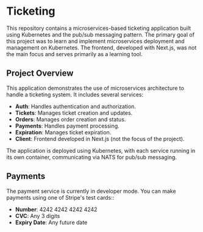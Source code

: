 Ticketing
========
This repository contains a microservices-based ticketing application built using Kubernetes and the pub/sub messaging pattern. The primary goal of this project was to learn and implement microservices deployment and management on Kubernetes. The frontend, developed with Next.js, was not the main focus and serves primarily as a learning tool.

Project Overview
--------------------------
This application demonstrates the use of microservices architecture to handle a ticketing system. It includes several services:
  * **Auth**: Handles authentication and authorization.
  * **Tickets**: Manages ticket creation and updates.
  * **Orders**: Manages order creation and status.
  * **Payments**: Handles payment processing.
  * **Expiration**: Manages ticket expiration.
  * **Client**: Frontend developed in Next.js (not the focus of the project).

The application is deployed using Kubernetes, with each service running in its own container, communicating via NATS for pub/sub messaging.

Payments
--------------------------
The payment service is currently in developer mode. You can make payments using one of Stripe's test cards::
  * **Number**: 4242 4242 4242 4242
  * **CVC**: Any 3 digits
  * **Expiry Date**: Any future date
